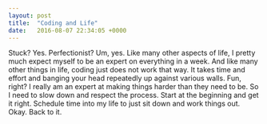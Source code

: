 ```yaml
---
layout: post
title:  "Coding and Life"
date:   2016-08-07 22:34:05 +0000
---
```



Stuck? Yes. Perfectionist? Um, yes. Like many other aspects of life, I pretty much expect myself to be an expert on everything in a week. And like many other things in life, coding just does not work that way. It takes time and effort and banging your head repeatedly up against various walls. Fun, right? 
I really am an expert at making things harder than they need to be. So I need to slow down and respect the process. Start at the beginning and get it right. Schedule time into my life to just sit down and work things out. Okay. Back to it. 

